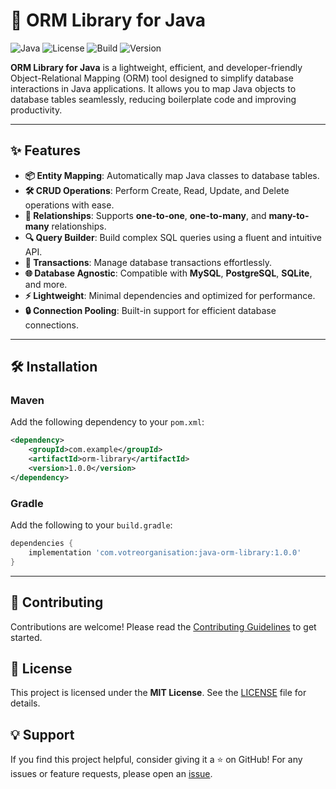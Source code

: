 # 🚀 ORM Library for Java

![Java](https://img.shields.io/badge/Java-17%2B-blue?logo=java)
![License](https://img.shields.io/badge/License-MIT-green)
![Build](https://img.shields.io/badge/Build-Passing-brightgreen)
![Version](https://img.shields.io/badge/Version-1.0.0-orange)

**ORM Library for Java** is a lightweight, efficient, and developer-friendly Object-Relational Mapping (ORM) tool designed to simplify database interactions in Java applications. It allows you to map Java objects to database tables seamlessly, reducing boilerplate code and improving productivity.

---

## ✨ Features

- **📦 Entity Mapping**: Automatically map Java classes to database tables.
- **🛠️ CRUD Operations**: Perform Create, Read, Update, and Delete operations with ease.
- **🔗 Relationships**: Supports **one-to-one**, **one-to-many**, and **many-to-many** relationships.
- **🔍 Query Builder**: Build complex SQL queries using a fluent and intuitive API.
- **💾 Transactions**: Manage database transactions effortlessly.
- **🌐 Database Agnostic**: Compatible with **MySQL**, **PostgreSQL**, **SQLite**, and more.
- **⚡ Lightweight**: Minimal dependencies and optimized for performance.
- **🔒 Connection Pooling**: Built-in support for efficient database connections.

---

## 🛠️ Installation

### Maven

Add the following dependency to your `pom.xml`:

```xml
<dependency>
    <groupId>com.example</groupId>
    <artifactId>orm-library</artifactId>
    <version>1.0.0</version>
</dependency>
```
### Gradle

Add the following to your `build.gradle`:

```gradle
dependencies {
    implementation 'com.votreorganisation:java-orm-library:1.0.0'
}
```

---

## 🤝 Contributing
Contributions are welcome! Please read the [Contributing Guidelines](https://github.com) to get started.

## 📜 License
This project is licensed under the **MIT License**. See the [LICENSE](https://github.com) file for details.

## 💡 Support
If you find this project helpful, consider giving it a ⭐️ on GitHub! For any issues or feature requests, please open an  [issue](https://github.com).
